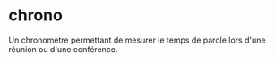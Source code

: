 # chrono
Un chronomètre permettant de mesurer le temps de parole lors d'une réunion ou d'une conférence.
